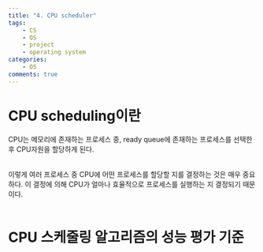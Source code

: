 ```yaml
---
title: "4. CPU scheduler"
tags: 
    - CS
    - OS
    - project
    - operating system
categories: 
    - OS
comments: true
---
```


# CPU scheduling이란

CPU는 메모리에 존재하는 프로세스 중, ready queue에 존재하는 프로세스를 선택한 후 CPU자원을 할당하게 된다.<br/><br/>

이렇게 여러 프로세스 중 CPU에 어떤 프로세스를 할당할 지를 결정하는 것은 매우 중요하다. 이 결정에 의해 CPU가 얼마나 효율적으로 프로세스를 실행하는 지 결정되기 때문이다.<br/><br/>

# CPU 스케줄링 알고리즘의 성능 평가 기준

